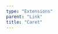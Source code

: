 ```yaml
---
type: "Extensions"
parent: "Link"
title: "Caret"
---
```


<demo>
  <demovanilla src="inline/extensions/link/caret">
  </demovanilla>
</demo>
